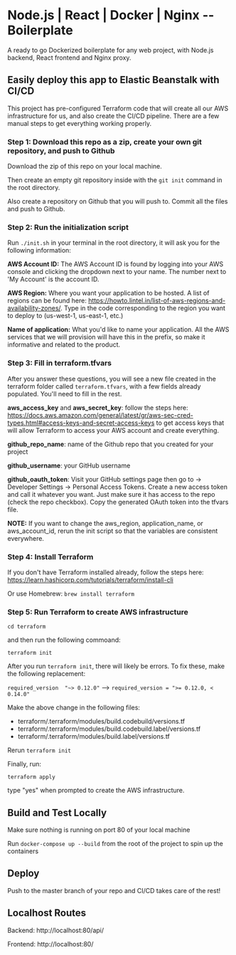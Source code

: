 # Node.js | React | Docker | Nginx -- Boilerplate

A ready to go Dockerized boilerplate for any web project, with Node.js backend, React frontend and Nginx proxy.

## Easily deploy this app to Elastic Beanstalk with CI/CD

This project has pre-configured Terraform code that will create all our AWS infrastructure for us, and also create the CI/CD pipeline. There are a few manual steps to get everything working properly.

### Step 1: Download this repo as a zip, create your own git repository, and push to Github

Download the zip of this repo on your local machine. 

Then create an empty git repository inside with the `git init` command in the root directory. 

Also create a repository on Github that you will push to. Commit all the files and push to Github.

### Step 2: Run the initialization script
Run `./init.sh` in your terminal in the root directory, it will ask you for the following information:

**AWS Account ID:** The AWS Account ID is found by logging into your AWS console and clicking the dropdown next to your name. The number next to 'My Account' is the account ID.

**AWS Region:** Where you want your application to be hosted. A list of regions can be found here: https://howto.lintel.in/list-of-aws-regions-and-availability-zones/. Type in the code corresponding to the region you want to deploy to (us-west-1, us-east-1, etc.)

**Name of application:** What you'd like to name your application. All the AWS services that we will provision will have this in the prefix, so make it informative and related to the product.

### Step 3: Fill in terraform.tfvars

After you answer these questions, you will see a new file created in the terraform folder called `terraform.tfvars`, with a few fields already populated. You'll need to fill in the rest.

**aws_access_key** and **aws_secret_key**: follow the steps here: https://docs.aws.amazon.com/general/latest/gr/aws-sec-cred-types.html#access-keys-and-secret-access-keys to get access keys that will allow Terraform to access your AWS account and create everything.

**github_repo_name**: name of the Github repo that you created for your project

**github_username**: your GitHub username

**github_oauth_token**: Visit your GitHub settings page then go to -> Developer Settings -> Personal Access Tokens. Create a new access token and call it whatever you want. Just make sure it has access to the repo (check the repo checkbox). Copy the generated OAuth token into the tfvars file.

**NOTE:** If you want to change the aws_region, application_name, or aws_account_id, rerun the init script so that the variables are consistent everywhere.

### Step 4: Install Terraform

If you don't have Terraform installed already, follow the steps here: https://learn.hashicorp.com/tutorials/terraform/install-cli

Or use Homebrew: `brew install terraform`

### Step 5: Run Terraform to create AWS infrastructure

`cd terraform` 

and then run the following commoand:

`terraform init`

After you run `terraform init`, there will likely be errors. To fix these, make the following replacement:

`required_version  "~> 0.12.0"` --> `required_version = ">= 0.12.0, < 0.14.0"`

Make the above change in the following files:
- terraform/.terraform/modules/build.codebuild/versions.tf
- terraform/.terraform/modules/build.codebuild.label/versions.tf
- terraform/.terraform/modules/build.label/versions.tf

Rerun `terraform init`

Finally, run:

`terraform apply`

type "yes" when prompted to create the AWS infrastructure.

## Build and Test Locally

Make sure nothing is running on port 80 of your local machine

Run `docker-compose up --build` from the root of the project to spin up the containers

## Deploy

Push to the master branch of your repo and CI/CD takes care of the rest!

## Localhost Routes 
Backend: http://localhost:80/api/

Frontend: http://localhost:80/
